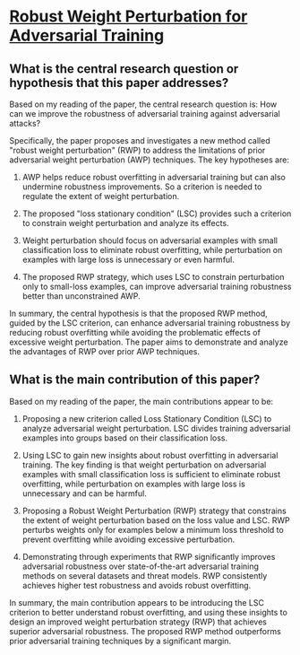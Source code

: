 # [Robust Weight Perturbation for Adversarial Training](https://arxiv.org/abs/2205.14826v1)

## What is the central research question or hypothesis that this paper addresses?

 Based on my reading of the paper, the central research question is: How can we improve the robustness of adversarial training against adversarial attacks? 

Specifically, the paper proposes and investigates a new method called "robust weight perturbation" (RWP) to address the limitations of prior adversarial weight perturbation (AWP) techniques. The key hypotheses are:

1) AWP helps reduce robust overfitting in adversarial training but can also undermine robustness improvements. So a criterion is needed to regulate the extent of weight perturbation. 

2) The proposed "loss stationary condition" (LSC) provides such a criterion to constrain weight perturbation and analyze its effects.

3) Weight perturbation should focus on adversarial examples with small classification loss to eliminate robust overfitting, while perturbation on examples with large loss is unnecessary or even harmful.

4) The proposed RWP strategy, which uses LSC to constrain perturbation only to small-loss examples, can improve adversarial training robustness better than unconstrained AWP.

In summary, the central hypothesis is that the proposed RWP method, guided by the LSC criterion, can enhance adversarial training robustness by reducing robust overfitting while avoiding the problematic effects of excessive weight perturbation. The paper aims to demonstrate and analyze the advantages of RWP over prior AWP techniques.


## What is the main contribution of this paper?

 Based on my reading of the paper, the main contributions appear to be:

1. Proposing a new criterion called Loss Stationary Condition (LSC) to analyze adversarial weight perturbation. LSC divides training adversarial examples into groups based on their classification loss. 

2. Using LSC to gain new insights about robust overfitting in adversarial training. The key finding is that weight perturbation on adversarial examples with small classification loss is sufficient to eliminate robust overfitting, while perturbation on examples with large loss is unnecessary and can be harmful.

3. Proposing a Robust Weight Perturbation (RWP) strategy that constrains the extent of weight perturbation based on the loss value and LSC. RWP perturbs weights only for examples below a minimum loss threshold to prevent overfitting while avoiding excessive perturbation.

4. Demonstrating through experiments that RWP significantly improves adversarial robustness over state-of-the-art adversarial training methods on several datasets and threat models. RWP consistently achieves higher test robustness and avoids robust overfitting.

In summary, the main contribution appears to be introducing the LSC criterion to better understand robust overfitting, and using these insights to design an improved weight perturbation strategy (RWP) that achieves superior adversarial robustness. The proposed RWP method outperforms prior adversarial training techniques by a significant margin.
